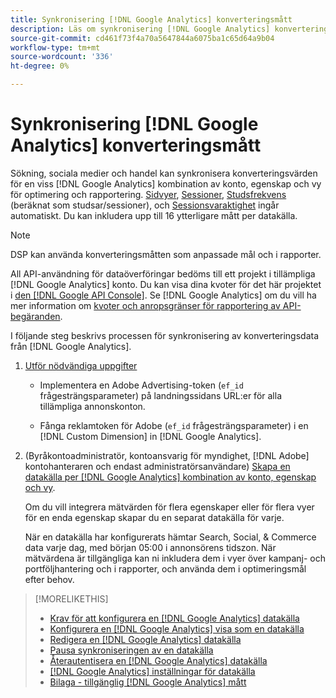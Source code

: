 ```yaml
---
title: Synkronisering [!DNL Google Analytics] konverteringsmått
description: Läs om synkronisering [!DNL Google Analytics] konverteringsstatistik för optimering och rapportering.
source-git-commit: cd461f73f4a70a5647844a6075ba1c65d64a9b04
workflow-type: tm+mt
source-wordcount: '336'
ht-degree: 0%

---
```


# Synkronisering [!DNL Google Analytics] konverteringsmått

Sökning, sociala medier och handel kan synkronisera konverteringsvärden för en viss [!DNL Google Analytics] kombination av konto, egenskap och vy för optimering och rapportering. [Sidvyer](https://ga-dev-tools.google/dimensions-metrics-explorer/#view=detail&amp;group=page_tracking&amp;jump=ga_pageviews), [Sessioner](https://ga-dev-tools.google/dimensions-metrics-explorer/#view=detail&amp;group=session&amp;jump=ga_sessions), [Studsfrekvens](https://ga-dev-tools.google/dimensions-metrics-explorer/#view=detail&amp;group=session&amp;jump=ga_bouncerate) (beräknat som studsar/sessioner), och [Sessionsvaraktighet](https://ga-dev-tools.google/dimensions-metrics-explorer/#view=detail&amp;group=session&amp;jump=ga_sessionduration) ingår automatiskt. Du kan inkludera upp till 16 ytterligare mått per datakälla.

>[!NOTE]
>
>DSP kan använda konverteringsmåtten som anpassade mål och i rapporter.

All API-användning för dataöverföringar bedöms till ett projekt i tillämpliga [!DNL Google Analytics] konto. Du kan visa dina kvoter för det här projektet i [den [!DNL Google API Console]](https://console.developers.google.com/apis/api/analytics-json.googleapis.com/quotas). Se [!DNL Google Analytics] om du vill ha mer information om [kvoter och anropsgränser för rapportering av API-begäranden](https://developers.google.com/analytics/devguides/reporting/core/v4/limits-quotas).

I följande steg beskrivs processen för synkronisering av konverteringsdata från [!DNL Google Analytics].

1. [Utför nödvändiga uppgifter](data-source-prerequisites.md)

   * Implementera en Adobe Advertising-token (`ef_id` frågesträngsparameter) på landningssidans URL:er för alla tillämpliga annonskonton.

   * Fånga reklamtoken för Adobe (`ef_id` frågesträngsparameter) i en [!DNL Custom Dimension] in [!DNL Google Analytics].

1. (Byråkontoadministratör, kontoansvarig för myndighet, [!DNL Adobe] kontohanteraren och endast administratörsanvändare) [Skapa en datakälla per [!DNL Google Analytics] kombination av konto, egenskap och vy](data-source-configure.md).

   Om du vill integrera mätvärden för flera egenskaper eller för flera vyer för en enda egenskap skapar du en separat datakälla för varje.

   När en datakälla har konfigurerats hämtar Search, Social, &amp; Commerce data varje dag, med början 05:00 i annonsörens tidszon. När mätvärdena är tillgängliga kan ni inkludera dem i vyer över kampanj- och portföljhantering och i rapporter, och använda dem i optimeringsmål efter behov.

>[!MORELIKETHIS]
>
>* [Krav för att konfigurera en [!DNL Google Analytics] datakälla](data-source-prerequisites.md)
>* [Konfigurera en [!DNL Google Analytics] visa som en datakälla](data-source-configure.md)
>* [Redigera en [!DNL Google Analytics] datakälla](data-source-edit.md)
>* [Pausa synkroniseringen av en datakälla](data-source-pause.md)
>* [Återautentisera en [!DNL Google Analytics] datakälla](data-source-reauthenticate.md)
>* [[!DNL Google Analytics] inställningar för datakälla](data-source-settings.md)
>* [Bilaga - tillgänglig [!DNL Google Analytics] mått](data-source-ga-metrics.md)

